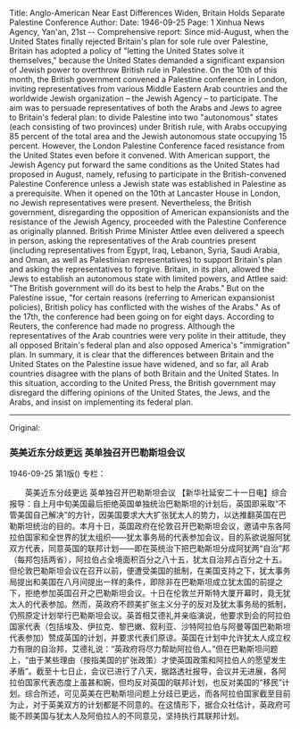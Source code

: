 Title: Anglo-American Near East Differences Widen, Britain Holds Separate Palestine Conference
Author:
Date: 1946-09-25
Page: 1
Xinhua News Agency, Yan'an, 21st -- Comprehensive report: Since mid-August, when the United States finally rejected Britain's plan for sole rule over Palestine, Britain has adopted a policy of "letting the United States solve it themselves," because the United States demanded a significant expansion of Jewish power to overthrow British rule in Palestine. On the 10th of this month, the British government convened a Palestine conference in London, inviting representatives from various Middle Eastern Arab countries and the worldwide Jewish organization – the Jewish Agency – to participate. The aim was to persuade representatives of both the Arabs and Jews to agree to Britain's federal plan: to divide Palestine into two "autonomous" states (each consisting of two provinces) under British rule, with Arabs occupying 85 percent of the total area and the Jewish autonomous state occupying 15 percent. However, the London Palestine Conference faced resistance from the United States even before it convened. With American support, the Jewish Agency put forward the same conditions as the United States had proposed in August, namely, refusing to participate in the British-convened Palestine Conference unless a Jewish state was established in Palestine as a prerequisite. When it opened on the 10th at Lancaster House in London, no Jewish representatives were present. Nevertheless, the British government, disregarding the opposition of American expansionists and the resistance of the Jewish Agency, proceeded with the Palestine Conference as originally planned. British Prime Minister Attlee even delivered a speech in person, asking the representatives of the Arab countries present (including representatives from Egypt, Iraq, Lebanon, Syria, Saudi Arabia, and Oman, as well as Palestinian representatives) to support Britain's plan and asking the representatives to forgive. Britain, in its plan, allowed the Jews to establish an autonomous state with limited powers, and Attlee said: "The British government will do its best to help the Arabs." But on the Palestine issue, "for certain reasons (referring to American expansionist policies), British policy has conflicted with the wishes of the Arabs." As of the 17th, the conference had been going on for eight days. According to Reuters, the conference had made no progress. Although the representatives of the Arab countries were very polite in their attitude, they all opposed Britain's federal plan and also opposed America's "immigration" plan. In summary, it is clear that the differences between Britain and the United States on the Palestine issue have widened, and so far, all Arab countries disagree with the plans of both Britain and the United States. In this situation, according to the United Press, the British government may disregard the differing opinions of the United States, the Jews, and the Arabs, and insist on implementing its federal plan.



<hr /> 

Original: 


### 英美近东分歧更远  英单独召开巴勒斯坦会议

1946-09-25
第1版()
专栏：

　　英美近东分歧更远
    英单独召开巴勒斯坦会议
    【新华社延安二十一日电】综合报导：自上月中旬美国最后拒绝英国单独统治巴勒斯坦的计划后，英国即采取“不管美国自己解决”的方针，因美国要求大大扩张犹太人的势力，以达推翻英国在巴勒斯坦统治的目的。本月十日，英国政府在伦敦召开巴勒斯坦会议，邀请中东各阿拉伯国家和全世界的犹太组织——犹太事务局的代表参加会议，目的系欲说服阿犹双方代表，同意英国的联邦计划——即在英统治下把巴勒斯坦分成阿犹两“自治”邦（每邦包括两省），阿拉伯占全境面积百分之八十五，犹太自治邦占百分之十五。但伦敦巴勒斯坦会议在召开以前，便遭受美国的抵制，在美国支持之下，犹太事务局提出和美国在八月间提出一样的条件，即除非在巴勒斯坦成立犹太国的前提之下，拒绝参加英国召开之巴勒斯坦会议。十日在伦敦兰开斯特大厦开幕时，竟无犹太人的代表参加。然而，英政府不顾美扩张主义分子的反对及犹太事务局的抵制，仍照原定计划举行巴勒斯坦会议。英首相艾德礼并亲临演说，他要求到会的阿拉伯国家代表（包括埃及、伊拉克、黎巴嫩、叙利亚、沙特阿拉伯与阿曼等国巴勒斯坦代表参加）赞成英国的计划，并要求代表们原谅。英国在计划中允许犹太人成立权力有限的自治邦，艾德礼说：“英政府将尽力帮助阿拉伯人。”但在巴勒斯坦问题上，“由于某些理由（按指美国的扩张政策）才使英国政策和阿拉伯人的愿望发生矛盾”。截至十七日止，会议已进行了八天，据路透社报导，会议并无进展，各阿拉伯国家代表态度上虽甚和婉，但均反对英国的联邦计划，也反对美国的“移民”计划。综合所述，可见英美在巴勒斯坦问题上分歧已更远，而各阿拉伯国家截至目前为止，对于英美双方的计划都是不同意的。在这情形下，据合众社估计，英政府可能不顾美国与犹太人及阿伯拉人的不同意见，坚持执行其联邦计划。
